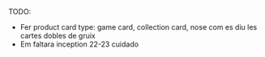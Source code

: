TODO:

- Fer product card type: game card, collection card, nose com es diu les cartes dobles de gruix
- Em faltara inception 22-23 cuidado
